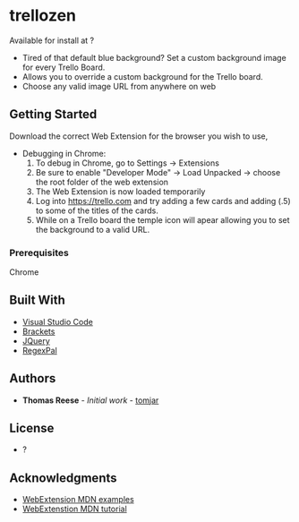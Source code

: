 # trellozen
Available for install at 
?

* Tired of that default blue background? Set a custom background image for every Trello Board.
* Allows you to override a custom background for the Trello board.
* Choose any valid image URL from anywhere on web

## Getting Started

Download the correct Web Extension for the browser you wish to use,

* Debugging in Chrome: 
   1. To debug in Chrome, go to Settings -> Extensions
   2. Be sure to enable "Developer Mode" -> Load Unpacked -> choose the root folder of the web extension
   3. The Web Extension is now loaded temporarily
   4. Log into https://trello.com and try adding a few cards and adding (.5) to some of the titles of the cards.
   5. While on a Trello board the temple icon will apear allowing you to set the background to a valid URL.

### Prerequisites

Chrome

## Built With
* [Visual Studio Code](https://code.visualstudio.com/)
* [Brackets](https://brackets.io/)
* [JQuery](https://jquery.com/)
* [RegexPal](http://www.regexpal.com/)

## Authors

* **Thomas Reese** - *Initial work* - [tomjar](https://github.com/tomjar)

## License

* ?

## Acknowledgments

* [WebExtension MDN examples](https://github.com/mdn/webextensions-examples)
* [WebExtenstion MDN tutorial](https://developer.mozilla.org/en-US/Add-ons/WebExtensions/Your_first_WebExtension)


